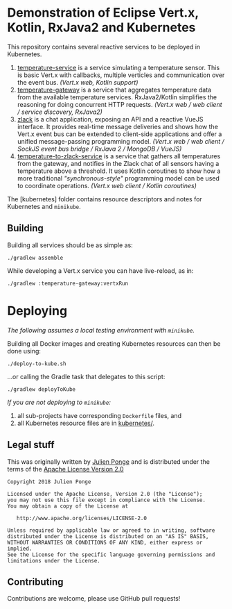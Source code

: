 # Demonstration of Eclipse Vert.x, Kotlin, RxJava2 and Kubernetes

This repository contains several reactive services to be deployed in Kubernetes.

1. [temperature-service](temperature-service) is a service simulating a temperature sensor.
   This is basic Vert.x with callbacks, multiple verticles and communication over the event bus.
   _(Vert.x web, Kotlin support)_
2. [temperature-gateway](temperature-gateway) is a service that aggregates temperature data from the available temperature services.
   RxJava2/Kotlin simplifies the reasoning for doing concurrent HTTP requests.
   _(Vert.x web / web client / service discovery, RxJava2)_
3. [zlack](zlack) is a chat application, exposing an API and a reactive VueJS interface.
   It provides real-time message deliveries and shows how the Vert.x event bus can be extended to client-side applications and offer a unified message-passing programming model.
   _(Vert.x web / web client / SockJS event bus bridge / RxJava 2 / MongoDB / VueJS)_ 
4. [temperature-to-zlack-service](temperature-to-zlack-service) is a service that gathers all temperatures from the gateway, and notifies in the Zlack chat of all sensors having a temperature above a threshold.
   It uses Kotlin coroutines to show how a more traditional _"synchronous-style"_ programming model can be used to coordinate operations.
   _(Vert.x web client / Kotlin coroutines)_

The [kubernetes] folder contains resource descriptors and notes for Kubernetes and `minikube`.

## Building

Building all services should be as simple as:

    ./gradlew assemble

While developing a Vert.x service you can have live-reload, as in:

    ./gradlew :temperature-gateway:vertxRun

# Deploying

_The following assumes a local testing environment with `minikube`._

Building all Docker images and creating Kubernetes resources can then be done using:

    ./deploy-to-kube.sh

...or calling the Gradle task that delegates to this script:

    ./gradlew deployToKube

_If you are not deploying to `minikube`:_

1. all sub-projects have corresponding `Dockerfile` files, and
2. all Kubernetes resource files are in [kubernetes/](kubernetes).

## Legal stuff

This was originally written by [Julien Ponge](https://julien.ponge.org/) and is distributed under the terms of the [Apache License Version 2.0](http://www.apache.org/licenses/LICENSE-2.0.txt) 

    Copyright 2018 Julien Ponge
    
    Licensed under the Apache License, Version 2.0 (the "License");
    you may not use this file except in compliance with the License.
    You may obtain a copy of the License at
    
       http://www.apache.org/licenses/LICENSE-2.0
    
    Unless required by applicable law or agreed to in writing, software
    distributed under the License is distributed on an "AS IS" BASIS,
    WITHOUT WARRANTIES OR CONDITIONS OF ANY KIND, either express or implied.
    See the License for the specific language governing permissions and
    limitations under the License.

## Contributing

Contributions are welcome, please use GitHub pull requests!
